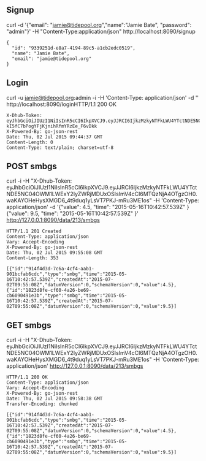 ## Signup

curl -d '{"email": "jamie@tidepool.org","name":"Jamie Bate", "password": "admin"}' -H "Content-Type:application/json" http://localhost:8090/signup

```
{
  "id": "9339251d-e8a7-4194-89c5-a1cb2edc0519",
  "name": "Jamie Bate",
  "email": "jamie@tidepool.org"
}
```

## Login

curl -u jamie@tidepool.org:admin -i -H 'Content-Type: application/json' -d '' http://localhost:8090/loginHTTP/1.1 200 OK

```
X-Dhub-Token: eyJhbGciOiJIUzI1NiIsInR5cCI6IkpXVCJ9.eyJJRCI6IjkzMzkyNTFkLWU4YTctNDE5NC04OWM1LWExY2IyZWRjMDUxOSIsImV4cCI6MTQzNjA4OTQ3N30.iVkSBQUic-kI5fC7bPogYFjKjnihRfmYRzEe_F6vDkk
X-Powered-By: go-json-rest
Date: Thu, 02 Jul 2015 09:44:37 GMT
Content-Length: 0
Content-Type: text/plain; charset=utf-8
```

## POST smbgs

curl -i -H "X-Dhub-Token: eyJhbGciOiJIUzI1NiIsInR5cCI6IkpXVCJ9.eyJJRCI6IjkzMzkyNTFkLWU4YTctNDE5NC04OWM1LWExY2IyZWRjMDUxOSIsImV4cCI6MTQzNjA4OTgzOH0.waKAYOHeHysXMGD6_4t9duq1yLsVT7PKJ-mRu3ME1os" -H 'Content-Type: application/json' -d '{"value": 4.5, "time": "2015-05-16T10:42:57.539Z" } {"value": 9.5, "time": "2015-05-16T10:42:57.539Z" }' http://127.0.0.1:8090/data/213/smbgs

```
HTTP/1.1 201 Created
Content-Type: application/json
Vary: Accept-Encoding
X-Powered-By: go-json-rest
Date: Thu, 02 Jul 2015 09:55:08 GMT
Content-Length: 353

[{"id":"914f4d3d-7c6a-4cf4-aab1-901bcfab6cdc","type":"smbg","time":"2015-05-16T10:42:57.539Z","createdAt":"2015-07-02T09:55:08Z","datumVersion":0,"schemaVersion":0,"value":4.5},{"id":"1823d8fe-cf60-4a26-be69-cb6090491e3b","type":"smbg","time":"2015-05-16T10:42:57.539Z","createdAt":"2015-07-02T09:55:08Z","datumVersion":0,"schemaVersion":0,"value":9.5}]
```


## GET smbgs

curl -i -H "X-Dhub-Token: eyJhbGciOiJIUzI1NiIsInR5cCI6IkpXVCJ9.eyJJRCI6IjkzMzkyNTFkLWU4YTctNDE5NC04OWM1LWExY2IyZWRjMDUxOSIsImV4cCI6MTQzNjA4OTgzOH0.waKAYOHeHysXMGD6_4t9duq1yLsVT7PKJ-mRu3ME1os" -H 'Content-Type: application/json'  http://127.0.0.1:8090/data/213/smbgs

```
HTTP/1.1 200 OK
Content-Type: application/json
Vary: Accept-Encoding
X-Powered-By: go-json-rest
Date: Thu, 02 Jul 2015 09:58:38 GMT
Transfer-Encoding: chunked

[{"id":"914f4d3d-7c6a-4cf4-aab1-901bcfab6cdc","type":"smbg","time":"2015-05-16T10:42:57.539Z","createdAt":"2015-07-02T09:55:08Z","datumVersion":0,"schemaVersion":0,"value":4.5},{"id":"1823d8fe-cf60-4a26-be69-cb6090491e3b","type":"smbg","time":"2015-05-16T10:42:57.539Z","createdAt":"2015-07-02T09:55:08Z","datumVersion":0,"schemaVersion":0,"value":9.5}]
```